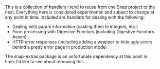 This is a collection of handlers I tend to reuse from one Snap project to the next.  Everything here is considered experimental and subject to change at any point in time.  Included are handlers for dealing with the following:

* Dealing with param information (casting them to integers, etc.)
* Form processing with Digestive Functors (including Digestive Functors Aeson)
* HTTP error responses (including adding a wrapper to hide ugly errors behind a pretty error page in production mode)

The snap-extras package is an unfortunate dependency at this point in time.  I'd like to see about removing this.